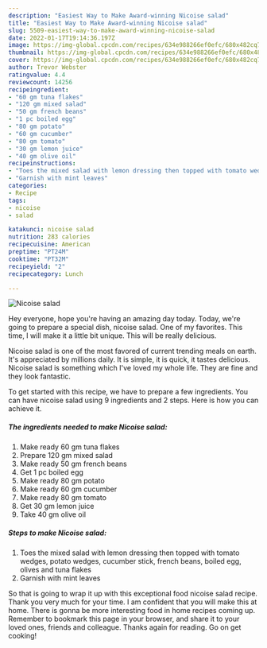 ```yaml
---
description: "Easiest Way to Make Award-winning Nicoise salad"
title: "Easiest Way to Make Award-winning Nicoise salad"
slug: 5509-easiest-way-to-make-award-winning-nicoise-salad
date: 2022-01-17T19:14:36.197Z
image: https://img-global.cpcdn.com/recipes/634e988266ef0efc/680x482cq70/nicoise-salad-recipe-main-photo.jpg
thumbnail: https://img-global.cpcdn.com/recipes/634e988266ef0efc/680x482cq70/nicoise-salad-recipe-main-photo.jpg
cover: https://img-global.cpcdn.com/recipes/634e988266ef0efc/680x482cq70/nicoise-salad-recipe-main-photo.jpg
author: Trevor Webster
ratingvalue: 4.4
reviewcount: 14256
recipeingredient:
- "60 gm tuna flakes"
- "120 gm mixed salad"
- "50 gm french beans"
- "1 pc boiled egg"
- "80 gm potato"
- "60 gm cucumber"
- "80 gm tomato"
- "30 gm lemon juice"
- "40 gm olive oil"
recipeinstructions:
- "Toes the mixed salad with lemon dressing then topped with tomato wedges, potato wedges, cucumber stick, french beans, boiled egg, olives and tuna flakes"
- "Garnish with mint leaves"
categories:
- Recipe
tags:
- nicoise
- salad

katakunci: nicoise salad 
nutrition: 283 calories
recipecuisine: American
preptime: "PT24M"
cooktime: "PT32M"
recipeyield: "2"
recipecategory: Lunch

---
```



![Nicoise salad](https://img-global.cpcdn.com/recipes/634e988266ef0efc/680x482cq70/nicoise-salad-recipe-main-photo.jpg)

Hey everyone, hope you're having an amazing day today. Today, we're going to prepare a special dish, nicoise salad. One of my favorites. This time, I will make it a little bit unique. This will be really delicious.



Nicoise salad is one of the most favored of current trending meals on earth. It's appreciated by millions daily. It is simple, it is quick, it tastes delicious. Nicoise salad is something which I've loved my whole life. They are fine and they look fantastic.


To get started with this recipe, we have to prepare a few ingredients. You can have nicoise salad using 9 ingredients and 2 steps. Here is how you can achieve it.

<!--inarticleads1-->

##### The ingredients needed to make Nicoise salad:

1. Make ready 60 gm tuna flakes
1. Prepare 120 gm mixed salad
1. Make ready 50 gm french beans
1. Get 1 pc boiled egg
1. Make ready 80 gm potato
1. Make ready 60 gm cucumber
1. Make ready 80 gm tomato
1. Get 30 gm lemon juice
1. Take 40 gm olive oil




<!--inarticleads2-->

##### Steps to make Nicoise salad:

1. Toes the mixed salad with lemon dressing then topped with tomato wedges, potato wedges, cucumber stick, french beans, boiled egg, olives and tuna flakes
1. Garnish with mint leaves




So that is going to wrap it up with this exceptional food nicoise salad recipe. Thank you very much for your time. I am confident that you will make this at home. There is gonna be more interesting food in home recipes coming up. Remember to bookmark this page in your browser, and share it to your loved ones, friends and colleague. Thanks again for reading. Go on get cooking!
